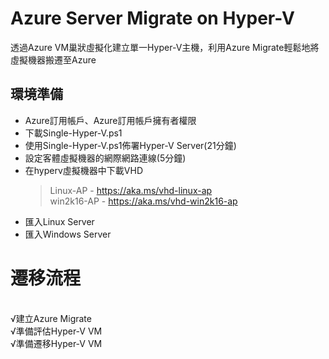 # Azure Server Migrate on Hyper-V
 透過Azure VM巢狀虛擬化建立單一Hyper-V主機，利用Azure Migrate輕鬆地將虛擬機器搬遷至Azure

## 環境準備<br>
 - Azure訂用帳戶、Azure訂用帳戶擁有者權限<br>
 - 下載Single-Hyper-V.ps1<br>
 - 使用Single-Hyper-V.ps1佈署Hyper-V Server(21分鐘)<br> 
 - 設定客體虛擬機器的網際網路連線(5分鐘)<br> 
 - 在hyperv虛擬機器中下載VHD<br>
	>Linux-AP - https://aka.ms/vhd-linux-ap<br>
	>win2k16-AP - https://aka.ms/vhd-win2k16-ap<br>
 - 匯入Linux Server<br>
 - 匯入Windows Server<br>

<h1>遷移流程</h1><br>
 √建立Azure Migrate<br>
 √準備評估Hyper-V VM<br>
 √準備遷移Hyper-V VM<br>

